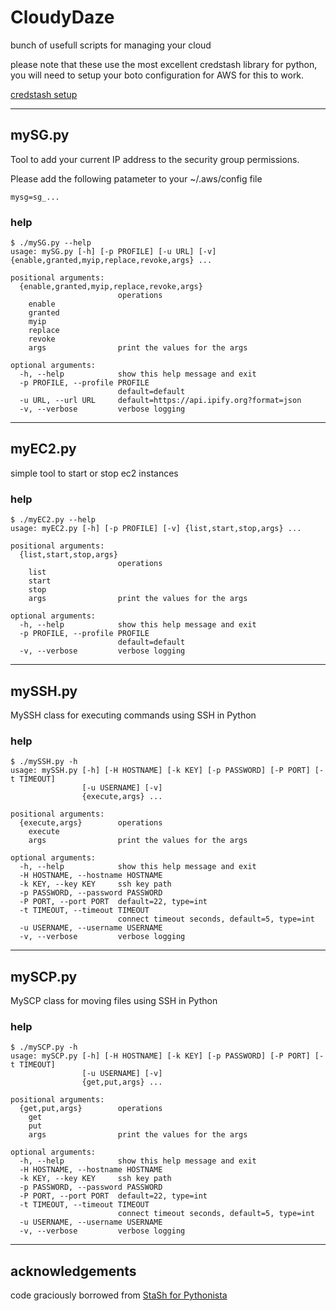 # CloudyDaze

bunch of usefull scripts for managing your cloud

please note that these use the most excellent credstash library for python,
you will need to setup your boto configuration for AWS for this to work.

[credstash setup](https://github.com/fugue/credstash)

---
## mySG.py

Tool to add your current IP address to the security group permissions.

Please add the following patameter to your ~/.aws/config file
```
mysg=sg_...
```

### help
```
$ ./mySG.py --help
usage: mySG.py [-h] [-p PROFILE] [-u URL] [-v] {enable,granted,myip,replace,revoke,args} ...

positional arguments:
  {enable,granted,myip,replace,revoke,args}
                        operations
    enable
    granted
    myip
    replace
    revoke
    args                print the values for the args

optional arguments:
  -h, --help            show this help message and exit
  -p PROFILE, --profile PROFILE
                        default=default
  -u URL, --url URL     default=https://api.ipify.org?format=json
  -v, --verbose         verbose logging
```

---
## myEC2.py

simple tool to start or stop ec2 instances

### help
```
$ ./myEC2.py --help
usage: myEC2.py [-h] [-p PROFILE] [-v] {list,start,stop,args} ...

positional arguments:
  {list,start,stop,args}
                        operations
    list
    start
    stop
    args                print the values for the args

optional arguments:
  -h, --help            show this help message and exit
  -p PROFILE, --profile PROFILE
                        default=default
  -v, --verbose         verbose logging
```

---
## mySSH.py

MySSH class for executing commands using SSH in Python

### help
```
$ ./mySSH.py -h
usage: mySSH.py [-h] [-H HOSTNAME] [-k KEY] [-p PASSWORD] [-P PORT] [-t TIMEOUT]
                [-u USERNAME] [-v]
                {execute,args} ...

positional arguments:
  {execute,args}        operations
    execute
    args                print the values for the args

optional arguments:
  -h, --help            show this help message and exit
  -H HOSTNAME, --hostname HOSTNAME
  -k KEY, --key KEY     ssh key path
  -p PASSWORD, --password PASSWORD
  -P PORT, --port PORT  default=22, type=int
  -t TIMEOUT, --timeout TIMEOUT
                        connect timeout seconds, default=5, type=int
  -u USERNAME, --username USERNAME
  -v, --verbose         verbose logging

```
  
---
## mySCP.py

MySCP class for moving files using SSH in Python

### help
```
$ ./mySCP.py -h
usage: mySCP.py [-h] [-H HOSTNAME] [-k KEY] [-p PASSWORD] [-P PORT] [-t TIMEOUT]
                [-u USERNAME] [-v]
                {get,put,args} ...

positional arguments:
  {get,put,args}        operations
    get
    put
    args                print the values for the args

optional arguments:
  -h, --help            show this help message and exit
  -H HOSTNAME, --hostname HOSTNAME
  -k KEY, --key KEY     ssh key path
  -p PASSWORD, --password PASSWORD
  -P PORT, --port PORT  default=22, type=int
  -t TIMEOUT, --timeout TIMEOUT
                        connect timeout seconds, default=5, type=int
  -u USERNAME, --username USERNAME
  -v, --verbose         verbose logging
```

---
## acknowledgements

code graciously borrowed from [StaSh for Pythonista](https://github.com/ywangd/stash)
